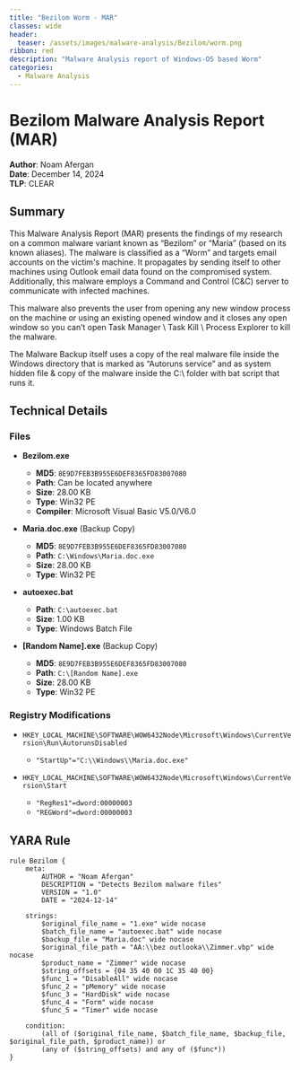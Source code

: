 ```yaml
---
title: "Bezilom Worm - MAR"
classes: wide
header:
  teaser: /assets/images/malware-analysis/Bezilom/worm.png
ribbon: red
description: "Malware Analysis report of Windows-OS based Worm"
categories:
  - Malware Analysis
---
```


# Bezilom Malware Analysis Report (MAR)

**Author**: Noam Afergan  
**Date**: December 14, 2024  
**TLP**: CLEAR  

## Summary
This Malware Analysis Report (MAR) presents the findings of my research on a common malware variant known as “Bezilom” or “Maria” (based on its known aliases). The malware is classified as a “Worm” and targets email accounts on the victim's machine. It propagates by sending itself to other machines using Outlook email data found on the compromised system. Additionally, this malware employs a Command and Control (C&C) server to communicate with infected machines.
		
This malware also prevents the user from opening any new window process on the machine or using an existing opened window and it closes any open window so you can’t open Task Manager \ Task Kill \ Process Explorer to kill the malware.

The Malware Backup itself uses a copy of the real malware file inside the Windows directory that is marked as “Autoruns service” and as system hidden file & copy of the malware inside the C:\ folder with bat script that runs it. 

## Technical Details

### Files
- **Bezilom.exe**  
  - **MD5**: `8E9D7FEB3B955E6DEF8365FD83007080`  
  - **Path**: Can be located anywhere  
  - **Size**: 28.00 KB  
  - **Type**: Win32 PE  
  - **Compiler**: Microsoft Visual Basic V5.0/V6.0  

- **Maria.doc.exe** (Backup Copy)  
  - **MD5**: `8E9D7FEB3B955E6DEF8365FD83007080`  
  - **Path**: `C:\Windows\Maria.doc.exe`  
  - **Size**: 28.00 KB  
  - **Type**: Win32 PE  

- **autoexec.bat**  
  - **Path**: `C:\autoexec.bat`  
  - **Size**: 1.00 KB  
  - **Type**: Windows Batch File  

- **[Random Name].exe** (Backup Copy)  
  - **MD5**: `8E9D7FEB3B955E6DEF8365FD83007080`  
  - **Path**: `C:\[Random Name].exe`  
  - **Size**: 28.00 KB  
  - **Type**: Win32 PE  

### Registry Modifications
- `HKEY_LOCAL_MACHINE\SOFTWARE\WOW6432Node\Microsoft\Windows\CurrentVersion\Run\AutorunsDisabled`  
  - `"StartUp"="C:\\Windows\\Maria.doc.exe"`  

- `HKEY_LOCAL_MACHINE\SOFTWARE\WOW6432Node\Microsoft\Windows\CurrentVersion\Start`  
  - `"RegRes1"=dword:00000003`  
  - `"REGWord"=dword:00000003`  

## YARA Rule
```yara
rule Bezilom {
    meta:
        AUTHOR = "Noam Afergan"
        DESCRIPTION = "Detects Bezilom malware files"
        VERSION = "1.0"
        DATE = "2024-12-14"

    strings:
        $original_file_name = "1.exe" wide nocase
        $batch_file_name = "autoexec.bat" wide nocase
        $backup_file = "Maria.doc" wide nocase
        $original_file_path = "AA:\\bez outlooka\\Zimmer.vbp" wide nocase
        $product_name = "Zimmer" wide nocase
        $string_offsets = {04 35 40 00 1C 35 40 00}
        $func_1 = "DisableAll" wide nocase
        $func_2 = "pMemory" wide nocase
        $func_3 = "HardDisk" wide nocase
        $func_4 = "Form" wide nocase
        $func_5 = "Timer" wide nocase

    condition:
        (all of ($original_file_name, $batch_file_name, $backup_file, $original_file_path, $product_name)) or 
        (any of ($string_offsets) and any of ($func*))
}
```
